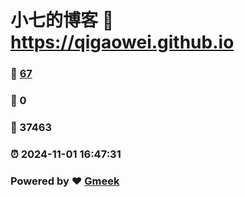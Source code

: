 # 小七的博客 :link: https://qigaowei.github.io 
### :page_facing_up: [67](https://qigaowei.github.io/tag.html) 
### :speech_balloon: 0 
### :hibiscus: 37463 
### :alarm_clock: 2024-11-01 16:47:31 
### Powered by :heart: [Gmeek](https://github.com/Meekdai/Gmeek)
